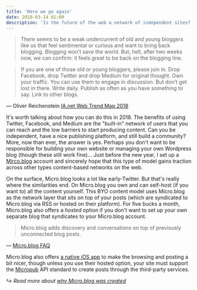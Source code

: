 ```yaml
---
title: 'Here we go again'
date: 2018-03-14 01:00
description: 'Is the future of the web a network of independent sites?'
---
```


> There seems to be a weak undercurrent of old and young bloggers like us that feel sentimental or curious and want to bring back blogging. Blogging won’t save the world. But, hell, after two weeks now, we can confirm: it feels great to be back on the blogging line.

> If you are one of those old or young bloggers, please join in. Drop Facebook, drop Twitter and drop Medium for original thought. Own your traffic. You can use them to engage in discussion. But don’t get lost in there. Write daily. Publish as often as you have something to say. Link to other blogs.

— Oliver Reichenstein [IA.net Web Trend Map 2018](https://ia.net/topics/web-trend-map-2018/)

It's worth talking about how you can do this in 2018. The benefits of using Twitter, Facebook, and Medium are the "built-in" network of users that you can reach and the low barriers to start producing content. Can you be independent, have a nice publishing platform, and still build a community? More, now than ever, the answer is yes. Perhaps you don't want to be responsible for building your own website or managing your own Wordpress blog (though these still work fine)... Just before the new year, I set up a [Mirco.blog](https://micro.blog) account and sincerely hope that this type of model gains traction across other types content-based networks on the web.

On the surface, Micro.blog looks a lot like early-Twitter. But that's really where the similarities end. On Micro.blog you own and can self-host (if you want to) all the content yourself. This BYO content model uses Micro.blog as the network layer that sits on top of your posts (which are syndicated to Micro.blog via RSS or hosted on their platform). For five bucks a month, Micro.blog also offers a _hosted_ option if you don't want to set up your own separate blog that syndicates to your Micro.blog account.

> Micro.blog adds discovery and conversations on top of previously unconnected blog posts.

— [Micro.blog FAQ](http://help.micro.blog/faq/)

Micro.blog also offers [a native iOS app](https://itunes.apple.com/us/app/micro-blog/id1253201335?ls=1&mt=8) to make the browsing and posting a bit nicer, though unless you use their hosted option, your site must support the [Micropub](http://micropub.net) API standard to create posts through the third-party services.

↪︎ _Read more about [why Micro.blog was created](http://help.micro.blog/2015/why-i-created-this/)_
